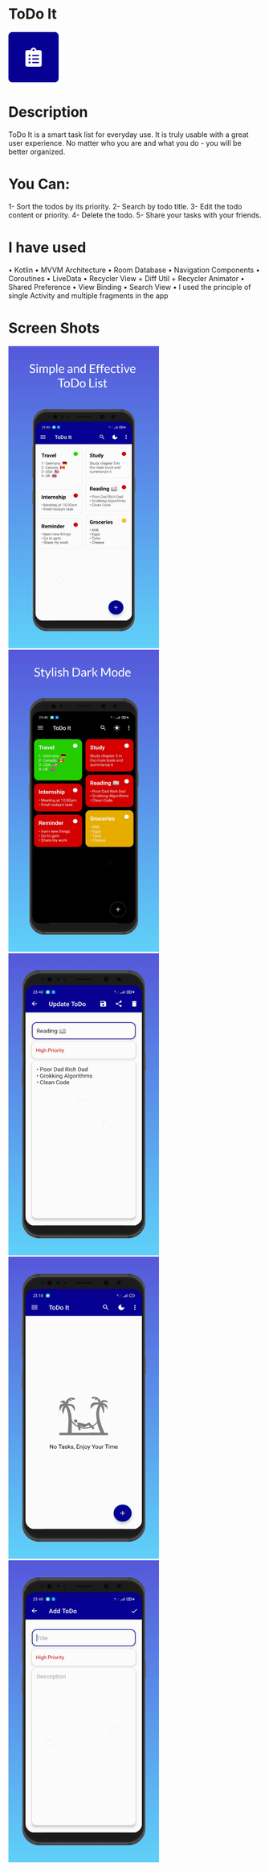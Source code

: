 # ToDo It
<img src = "screenshots/icon.png" width = "100">

# Description
ToDo It is a smart task list for everyday use.
It is truly usable with a great user experience.
No matter who you are and what you do - you will be better organized.

# You Can:
1- Sort the todos by its priority.
2- Search by todo title.
3- Edit the todo content or priority.
4- Delete the todo.
5- Share your tasks with your friends.

# I have used

• Kotlin
• MVVM Architecture
• Room Database
• Navigation Components
• Coroutines
• LiveData
• Recycler View + Diff Util + Recycler Animator
• Shared Preference
• View Binding
• Search View
• I used the principle of single Activity and multiple fragments in the app

# Screen Shots
<img src = "screenshots/screen_1.png" width = "300">
<img src = "screenshots/screen_2.png" width = "300">
<img src = "screenshots/screen_3.png" width = "300">
<img src = "screenshots/screen_4.png" width = "300">
<img src = "screenshots/screen_5.png" width = "300">
